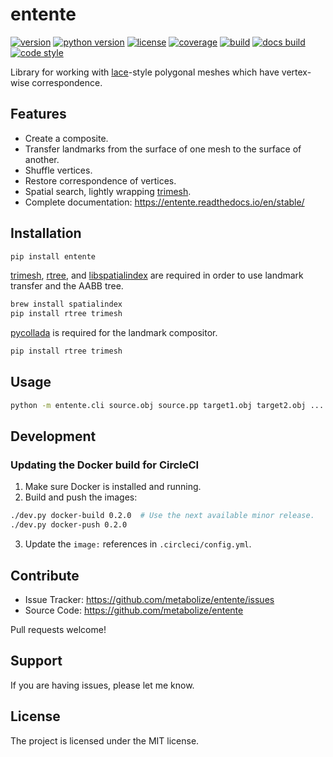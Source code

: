 entente
=======

[![version](https://img.shields.io/pypi/v/entente?style=flat-square)][pypi]
[![python version](https://img.shields.io/pypi/pyversions/entente?style=flat-square)][pypi]
[![license](https://img.shields.io/pypi/l/entente?style=flat-square)][pypi]
[![coverage](https://img.shields.io/badge/coverage-100%25-brightgren?style=flat-square)][coverage]
[![build](https://img.shields.io/circleci/project/github/lace/entente/master?style=flat-square)][build]
[![docs build](https://img.shields.io/readthedocs/entente?style=flat-square)][docs build]
[![code style](https://img.shields.io/badge/code%20style-black-black?style=flat-square)][black]

Library for working with [lace][]-style polygonal meshes which have vertex-wise
correspondence.

[pypi]: https://pypi.org/project/entente/
[coverage]: https://github.com/lace/entente/blob/master/.coveragerc
[black]: https://black.readthedocs.io/en/stable/
[lace]: https://github.com/metabolize/lace
[build]: https://circleci.com/gh/lace/entente/tree/master
[docs build]: https://entente.readthedocs.io/en/latest/


Features
--------

- Create a composite.
- Transfer landmarks from the surface of one mesh to the surface of another.
- Shuffle vertices.
- Restore correspondence of vertices.
- Spatial search, lightly wrapping [trimesh][].
- Complete documentation: https://entente.readthedocs.io/en/stable/



Installation
------------

```sh
pip install entente
```

[trimesh][], [rtree][], and [libspatialindex][] are required in order to use
landmark transfer and the AABB tree.

```sh
brew install spatialindex
pip install rtree trimesh
```

[pycollada][] is required for the landmark compositor.

```sh
pip install rtree trimesh
```

[trimesh]: https://trimsh.org/
[rtree]: http://toblerity.org/rtree/
[libspatialindex]: https://libspatialindex.org/
[pycollada]: https://github.com/pycollada/pycollada


Usage
-----

```sh
python -m entente.cli source.obj source.pp target1.obj target2.obj ...
```


Development
-----------

### Updating the Docker build for CircleCI

1. Make sure Docker is installed and running.
2. Build and push the images:

```sh
./dev.py docker-build 0.2.0  # Use the next available minor release.
./dev.py docker-push 0.2.0
```

3. Update the `image:` references in `.circleci/config.yml`.


Contribute
----------

- Issue Tracker: https://github.com/metabolize/entente/issues
- Source Code: https://github.com/metabolize/entente

Pull requests welcome!


Support
-------

If you are having issues, please let me know.


License
-------

The project is licensed under the MIT license.
